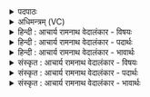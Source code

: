 <details><summary>पदपाठः</summary>

उत्। गाः। आ꣣जत्। अ꣡ङ्गि꣢꣯रोभ्यः। आ꣣विः꣢। आ꣣। विः꣢। कृ꣣ण्व꣢न्। गु꣡हा꣢꣯। स꣣तीः꣢। अ꣢र्वा꣡ञ्च꣢म्। नु꣣नुदे। वल꣢म्। १६४१।
</details>

<details><summary>अधिमन्त्रम् (VC)</summary>

- इन्द्रः
- गोषूक्त्यश्वसूक्तिनौ काण्वायनौ
- गायत्री
- षड्जः
</details>

<details><summary>हिन्दी : आचार्य रामनाथ वेदालंकार - विषयः</summary>

आगे फिर उसी विषय को कहा गया है।
</details>

<details><summary>हिन्दी : आचार्य रामनाथ वेदालंकार - पदार्थः</summary>

पदार्थान्वयभाषाः -  इन्द्र नामक बलवान् जीवात्मा(अर्वाञ्चम्)अपने सामने आये हुए(वलम्)पूर्व मन्त्र में कह गए आवरण डालनेवाले विघ्न-समूह को(नुनुदे)परे धकेल देता है और(गुहा सतीः)गुफा में छिपी हुई(गाः)अध्यात्म-प्रकाश की किरणों को(अड़्गिरोभ्यः)प्राणायाम के अभ्यासियों के लिए(उद् आजत्)बाहर निकाल लाता है ॥३॥
</details>

<details><summary>हिन्दी : आचार्य रामनाथ वेदालंकार - भावार्थः</summary>

भावार्थभाषाः -  जिन विघ्न-जालों से घिरे हुए योगाभ्यासी लोग विवेक-ख्याति के प्रकाश को वा परमात्मा के प्रकाश को नहीं प्राप्त कर पाते उन विघ्नों को प्रयत्नशील जीवात्मा परमात्मा की कृपा से पराजित करके लक्ष्य-प्राप्ति में सफल हो जाता है ॥३॥
</details>

<details><summary>संस्कृत : आचार्य रामनाथ वेदालंकार - विषयः</summary>

अथ पुनरपि स एव विषय उच्यते।
</details>

<details><summary>संस्कृत : आचार्य रामनाथ वेदालंकार - पदार्थः</summary>

पदार्थान्वयभाषाः -  (इन्द्रः)बलवान् जीवात्मा(अर्वाञ्चम्)स्वाभिमुखमागतम्(वलम्)पूर्वमन्त्रोक्तम् आवरकं विघ्नसमूहम्(नुनुदे)पराङ्नुदति,प्रक्षिपति।(गुहा सतीः)गुहायां विद्यमानाः,प्रच्छन्नाः।[गुहा इत्यत्र‘सुपां सुलुक्०’। अ० ७।१।३९ इति सप्तम्या लुक्।] (गाः)अध्यात्मप्रकाशरश्मीन्(अङ्गिरोभ्यः)प्राणायामाभ्यासिभ्यः(उद् आजत्)उत्प्रापयति ॥३॥
</details>

<details><summary>संस्कृत : आचार्य रामनाथ वेदालंकार - भावार्थः</summary>

भावार्थभाषाः -  यैर्विघ्नजालैः परिवृता योगाभ्यासिनो विवेकख्यातिप्रकाशं परमात्मप्रकाशं वा नाधिगन्तुं पारयन्ति तान् विघ्नान् प्रयत्नशीलो जीवात्मा परमात्मकृपया पराजित्य लक्ष्यं प्राप्तुं सफलो जायते ॥३॥
</details>